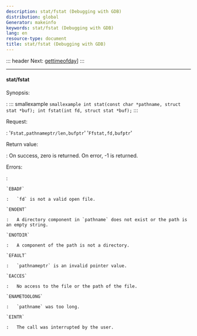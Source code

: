 ```yaml
---
description: stat/fstat (Debugging with GDB)
distribution: global
Generator: makeinfo
keywords: stat/fstat (Debugging with GDB)
lang: en
resource-type: document
title: stat/fstat (Debugging with GDB)
---
```

::: header
Next: [gettimeofday](gettimeofday.html#gettimeofday)]
:::

---

#### stat/fstat

Synopsis:

:   ::: smallexample
``smallexample int stat(const char *pathname, struct stat *buf); int fstat(int fd, struct stat *buf);``
:::

Request:

:   '`Fstat,pathnameptr/len,bufptr`'
'`Ffstat,fd,bufptr`'

Return value:

:   On success, zero is returned. On error, -1 is returned.

Errors:

:

```
`EBADF`

:   `fd` is not a valid open file.

`ENOENT`

:   A directory component in `pathname` does not exist or the path is an empty string.

`ENOTDIR`

:   A component of the path is not a directory.

`EFAULT`

:   `pathnameptr` is an invalid pointer value.

`EACCES`

:   No access to the file or the path of the file.

`ENAMETOOLONG`

:   `pathname` was too long.

`EINTR`

:   The call was interrupted by the user.
```
